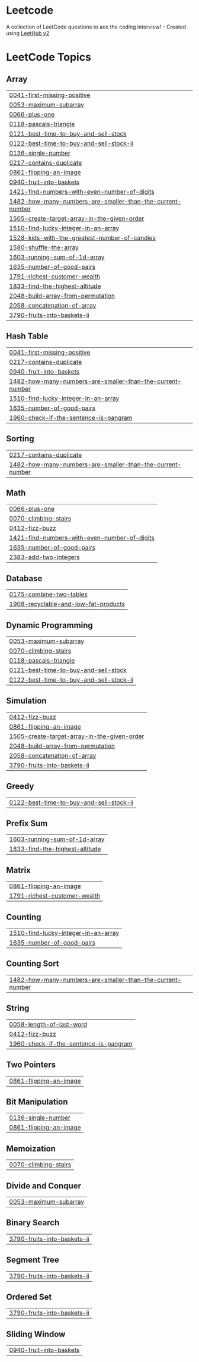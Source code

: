 # Leetcode
A collection of LeetCode questions to ace the coding interview! - Created using [LeetHub v2](https://github.com/arunbhardwaj/LeetHub-2.0)

<!---LeetCode Topics Start-->
# LeetCode Topics
## Array
|  |
| ------- |
| [0041-first-missing-positive](https://github.com/Nandan206/Leetcode/tree/master/0041-first-missing-positive) |
| [0053-maximum-subarray](https://github.com/Nandan206/Leetcode/tree/master/0053-maximum-subarray) |
| [0066-plus-one](https://github.com/Nandan206/Leetcode/tree/master/0066-plus-one) |
| [0118-pascals-triangle](https://github.com/Nandan206/Leetcode/tree/master/0118-pascals-triangle) |
| [0121-best-time-to-buy-and-sell-stock](https://github.com/Nandan206/Leetcode/tree/master/0121-best-time-to-buy-and-sell-stock) |
| [0122-best-time-to-buy-and-sell-stock-ii](https://github.com/Nandan206/Leetcode/tree/master/0122-best-time-to-buy-and-sell-stock-ii) |
| [0136-single-number](https://github.com/Nandan206/Leetcode/tree/master/0136-single-number) |
| [0217-contains-duplicate](https://github.com/Nandan206/Leetcode/tree/master/0217-contains-duplicate) |
| [0861-flipping-an-image](https://github.com/Nandan206/Leetcode/tree/master/0861-flipping-an-image) |
| [0940-fruit-into-baskets](https://github.com/Nandan206/Leetcode/tree/master/0940-fruit-into-baskets) |
| [1421-find-numbers-with-even-number-of-digits](https://github.com/Nandan206/Leetcode/tree/master/1421-find-numbers-with-even-number-of-digits) |
| [1482-how-many-numbers-are-smaller-than-the-current-number](https://github.com/Nandan206/Leetcode/tree/master/1482-how-many-numbers-are-smaller-than-the-current-number) |
| [1505-create-target-array-in-the-given-order](https://github.com/Nandan206/Leetcode/tree/master/1505-create-target-array-in-the-given-order) |
| [1510-find-lucky-integer-in-an-array](https://github.com/Nandan206/Leetcode/tree/master/1510-find-lucky-integer-in-an-array) |
| [1528-kids-with-the-greatest-number-of-candies](https://github.com/Nandan206/Leetcode/tree/master/1528-kids-with-the-greatest-number-of-candies) |
| [1580-shuffle-the-array](https://github.com/Nandan206/Leetcode/tree/master/1580-shuffle-the-array) |
| [1603-running-sum-of-1d-array](https://github.com/Nandan206/Leetcode/tree/master/1603-running-sum-of-1d-array) |
| [1635-number-of-good-pairs](https://github.com/Nandan206/Leetcode/tree/master/1635-number-of-good-pairs) |
| [1791-richest-customer-wealth](https://github.com/Nandan206/Leetcode/tree/master/1791-richest-customer-wealth) |
| [1833-find-the-highest-altitude](https://github.com/Nandan206/Leetcode/tree/master/1833-find-the-highest-altitude) |
| [2048-build-array-from-permutation](https://github.com/Nandan206/Leetcode/tree/master/2048-build-array-from-permutation) |
| [2058-concatenation-of-array](https://github.com/Nandan206/Leetcode/tree/master/2058-concatenation-of-array) |
| [3790-fruits-into-baskets-ii](https://github.com/Nandan206/Leetcode/tree/master/3790-fruits-into-baskets-ii) |
## Hash Table
|  |
| ------- |
| [0041-first-missing-positive](https://github.com/Nandan206/Leetcode/tree/master/0041-first-missing-positive) |
| [0217-contains-duplicate](https://github.com/Nandan206/Leetcode/tree/master/0217-contains-duplicate) |
| [0940-fruit-into-baskets](https://github.com/Nandan206/Leetcode/tree/master/0940-fruit-into-baskets) |
| [1482-how-many-numbers-are-smaller-than-the-current-number](https://github.com/Nandan206/Leetcode/tree/master/1482-how-many-numbers-are-smaller-than-the-current-number) |
| [1510-find-lucky-integer-in-an-array](https://github.com/Nandan206/Leetcode/tree/master/1510-find-lucky-integer-in-an-array) |
| [1635-number-of-good-pairs](https://github.com/Nandan206/Leetcode/tree/master/1635-number-of-good-pairs) |
| [1960-check-if-the-sentence-is-pangram](https://github.com/Nandan206/Leetcode/tree/master/1960-check-if-the-sentence-is-pangram) |
## Sorting
|  |
| ------- |
| [0217-contains-duplicate](https://github.com/Nandan206/Leetcode/tree/master/0217-contains-duplicate) |
| [1482-how-many-numbers-are-smaller-than-the-current-number](https://github.com/Nandan206/Leetcode/tree/master/1482-how-many-numbers-are-smaller-than-the-current-number) |
## Math
|  |
| ------- |
| [0066-plus-one](https://github.com/Nandan206/Leetcode/tree/master/0066-plus-one) |
| [0070-climbing-stairs](https://github.com/Nandan206/Leetcode/tree/master/0070-climbing-stairs) |
| [0412-fizz-buzz](https://github.com/Nandan206/Leetcode/tree/master/0412-fizz-buzz) |
| [1421-find-numbers-with-even-number-of-digits](https://github.com/Nandan206/Leetcode/tree/master/1421-find-numbers-with-even-number-of-digits) |
| [1635-number-of-good-pairs](https://github.com/Nandan206/Leetcode/tree/master/1635-number-of-good-pairs) |
| [2383-add-two-integers](https://github.com/Nandan206/Leetcode/tree/master/2383-add-two-integers) |
## Database
|  |
| ------- |
| [0175-combine-two-tables](https://github.com/Nandan206/Leetcode/tree/master/0175-combine-two-tables) |
| [1908-recyclable-and-low-fat-products](https://github.com/Nandan206/Leetcode/tree/master/1908-recyclable-and-low-fat-products) |
## Dynamic Programming
|  |
| ------- |
| [0053-maximum-subarray](https://github.com/Nandan206/Leetcode/tree/master/0053-maximum-subarray) |
| [0070-climbing-stairs](https://github.com/Nandan206/Leetcode/tree/master/0070-climbing-stairs) |
| [0118-pascals-triangle](https://github.com/Nandan206/Leetcode/tree/master/0118-pascals-triangle) |
| [0121-best-time-to-buy-and-sell-stock](https://github.com/Nandan206/Leetcode/tree/master/0121-best-time-to-buy-and-sell-stock) |
| [0122-best-time-to-buy-and-sell-stock-ii](https://github.com/Nandan206/Leetcode/tree/master/0122-best-time-to-buy-and-sell-stock-ii) |
## Simulation
|  |
| ------- |
| [0412-fizz-buzz](https://github.com/Nandan206/Leetcode/tree/master/0412-fizz-buzz) |
| [0861-flipping-an-image](https://github.com/Nandan206/Leetcode/tree/master/0861-flipping-an-image) |
| [1505-create-target-array-in-the-given-order](https://github.com/Nandan206/Leetcode/tree/master/1505-create-target-array-in-the-given-order) |
| [2048-build-array-from-permutation](https://github.com/Nandan206/Leetcode/tree/master/2048-build-array-from-permutation) |
| [2058-concatenation-of-array](https://github.com/Nandan206/Leetcode/tree/master/2058-concatenation-of-array) |
| [3790-fruits-into-baskets-ii](https://github.com/Nandan206/Leetcode/tree/master/3790-fruits-into-baskets-ii) |
## Greedy
|  |
| ------- |
| [0122-best-time-to-buy-and-sell-stock-ii](https://github.com/Nandan206/Leetcode/tree/master/0122-best-time-to-buy-and-sell-stock-ii) |
## Prefix Sum
|  |
| ------- |
| [1603-running-sum-of-1d-array](https://github.com/Nandan206/Leetcode/tree/master/1603-running-sum-of-1d-array) |
| [1833-find-the-highest-altitude](https://github.com/Nandan206/Leetcode/tree/master/1833-find-the-highest-altitude) |
## Matrix
|  |
| ------- |
| [0861-flipping-an-image](https://github.com/Nandan206/Leetcode/tree/master/0861-flipping-an-image) |
| [1791-richest-customer-wealth](https://github.com/Nandan206/Leetcode/tree/master/1791-richest-customer-wealth) |
## Counting
|  |
| ------- |
| [1510-find-lucky-integer-in-an-array](https://github.com/Nandan206/Leetcode/tree/master/1510-find-lucky-integer-in-an-array) |
| [1635-number-of-good-pairs](https://github.com/Nandan206/Leetcode/tree/master/1635-number-of-good-pairs) |
## Counting Sort
|  |
| ------- |
| [1482-how-many-numbers-are-smaller-than-the-current-number](https://github.com/Nandan206/Leetcode/tree/master/1482-how-many-numbers-are-smaller-than-the-current-number) |
## String
|  |
| ------- |
| [0058-length-of-last-word](https://github.com/Nandan206/Leetcode/tree/master/0058-length-of-last-word) |
| [0412-fizz-buzz](https://github.com/Nandan206/Leetcode/tree/master/0412-fizz-buzz) |
| [1960-check-if-the-sentence-is-pangram](https://github.com/Nandan206/Leetcode/tree/master/1960-check-if-the-sentence-is-pangram) |
## Two Pointers
|  |
| ------- |
| [0861-flipping-an-image](https://github.com/Nandan206/Leetcode/tree/master/0861-flipping-an-image) |
## Bit Manipulation
|  |
| ------- |
| [0136-single-number](https://github.com/Nandan206/Leetcode/tree/master/0136-single-number) |
| [0861-flipping-an-image](https://github.com/Nandan206/Leetcode/tree/master/0861-flipping-an-image) |
## Memoization
|  |
| ------- |
| [0070-climbing-stairs](https://github.com/Nandan206/Leetcode/tree/master/0070-climbing-stairs) |
## Divide and Conquer
|  |
| ------- |
| [0053-maximum-subarray](https://github.com/Nandan206/Leetcode/tree/master/0053-maximum-subarray) |
## Binary Search
|  |
| ------- |
| [3790-fruits-into-baskets-ii](https://github.com/Nandan206/Leetcode/tree/master/3790-fruits-into-baskets-ii) |
## Segment Tree
|  |
| ------- |
| [3790-fruits-into-baskets-ii](https://github.com/Nandan206/Leetcode/tree/master/3790-fruits-into-baskets-ii) |
## Ordered Set
|  |
| ------- |
| [3790-fruits-into-baskets-ii](https://github.com/Nandan206/Leetcode/tree/master/3790-fruits-into-baskets-ii) |
## Sliding Window
|  |
| ------- |
| [0940-fruit-into-baskets](https://github.com/Nandan206/Leetcode/tree/master/0940-fruit-into-baskets) |
<!---LeetCode Topics End-->